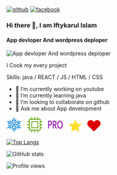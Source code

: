 
[<img src='https://cdn.jsdelivr.net/npm/simple-icons@3.0.1/icons/github.svg' alt='github' height='40'>](https://github.com/https://github.com/Ifty-kharul)  [<img src='https://cdn.jsdelivr.net/npm/simple-icons@3.0.1/icons/facebook.svg' alt='facebook' height='40'>](https://www.facebook.com/https://www.facebook.com/rjifty.ifty.3)  

### Hi there 👋, I am Iftykarul Islam
#### App devloper And wordpress deploper
![App devloper And wordpress deploper](https://scontent.fcgp3-1.fna.fbcdn.net/v/t39.30808-6/271543547_1359442454518225_2926470010952961060_n.jpg?_nc_cat=106&ccb=1-6&_nc_sid=09cbfe&_nc_eui2=AeF5VduflfjRaboxKWYwEP0UbuXE3ZMACBpu5cTdkwAIGrsd-Ksa-Rf-Pzcqq0-vqzAzhYRvs4aczlC7fGodzRFv&_nc_ohc=tH4qSKOw2W0AX_rdVl4&_nc_ht=scontent.fcgp3-1.fna&oh=00_AT8HPIaHCy-oFL3R55h_K3RG5EsntwawKQqdbQ-jV4G32w&oe=627E7D19)

I Cook my every project

Skills: java / REACT / JS / HTML / CSS

- 🔭 I’m currently working on youtube 
- 🌱 I’m currently learning java 
- 👯 I’m looking to collaborate on github 
- 💬 Ask me about App development 

<a href='https://archiveprogram.github.com/'><img src='https://raw.githubusercontent.com/acervenky/animated-github-badges/master/assets/acbadge.gif' width='40' height='40'></a> <a href='https://docs.github.com/en/developers'><img src='https://raw.githubusercontent.com/acervenky/animated-github-badges/master/assets/devbadge.gif' width='40' height='40'></a> <a href='https://github.com/pricing'><img src='https://raw.githubusercontent.com/acervenky/animated-github-badges/master/assets/pro.gif' width='40' height='40'></a> <a href='https://stars.github.com/'><img src='https://raw.githubusercontent.com/acervenky/animated-github-badges/master/assets/starbadge.gif' width='35' height='35'></a> <a href='https://docs.github.com/en/github/supporting-the-open-source-community-with-github-sponsors'><img src='https://raw.githubusercontent.com/acervenky/animated-github-badges/master/assets/sponsorbadge.gif' width='35' height='35'></a> 

[![Top Langs](https://github-readme-stats.vercel.app/api/top-langs/?username=https://github.com/Ifty-kharul)](https://github.com/anuraghazra/github-readme-stats)

![GitHub stats](https://github-readme-stats.vercel.app/api?username=https://github.com/Ifty-kharul&show_icons=true)  

![Profile views](https://gpvc.arturio.dev/https://github.com/Ifty-kharul)  
